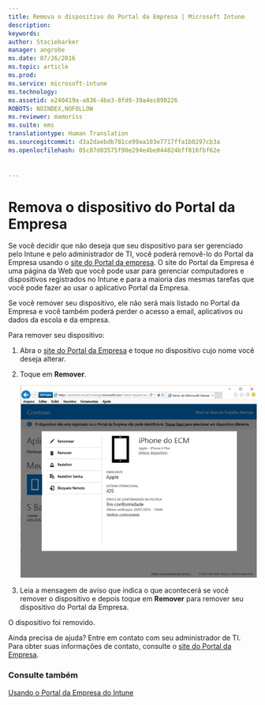 ```yaml
---
title: Remova o dispositivo do Portal da Empresa | Microsoft Intune
description: 
keywords: 
author: Staciebarker
manager: angrobe
ms.date: 07/26/2016
ms.topic: article
ms.prod: 
ms.service: microsoft-intune
ms.technology: 
ms.assetid: e240419a-a836-4be3-8fd9-39a4ec890226
ROBOTS: NOINDEX,NOFOLLOW
ms.reviewer: mamoriss
ms.suite: ems
translationtype: Human Translation
ms.sourcegitcommit: d3a2daebdb781ce99aa103e7717ffa1b0297cb3a
ms.openlocfilehash: 05c87d03575f90e294e4be044824bff816fbf62e


---
```



# Remova o dispositivo do Portal da Empresa

Se você decidir que não deseja que seu dispositivo para ser gerenciado pelo Intune e pelo administrador de TI, você poderá removê-lo do Portal da Empresa usando o [site do Portal da empresa](http://portal.manage.microsoft.com). O site do Portal da Empresa é uma página da Web que você pode usar para gerenciar computadores e dispositivos registrados no Intune e para a maioria das mesmas tarefas que você pode fazer ao usar o aplicativo Portal da Empresa.

Se você remover seu dispositivo, ele não será mais listado no Portal da Empresa e você também poderá perder o acesso a email, aplicativos ou dados da escola e da empresa.

Para remover seu dispositivo:

1.  Abra o [site do Portal da Empresa](http://portal.manage.microsoft.com) e toque no dispositivo cujo nome você deseja alterar.

2.  Toque em **Remover**.

    ![remove-device-option-on-company-portal-website](./media/iwp-screen-with-all-options.png)

3. Leia a mensagem de aviso que indica o que acontecerá se você remover o dispositivo e depois toque em **Remover** para remover seu dispositivo do Portal da Empresa.

O dispositivo foi removido.

Ainda precisa de ajuda? Entre em contato com seu administrador de TI. Para obter suas informações de contato, consulte o [site do Portal da Empresa](http://portal.manage.microsoft.com).

### Consulte também
[Usando o Portal da Empresa do Intune](using-the-intune-company-portal-website.md)



<!--HONumber=Aug16_HO4-->


